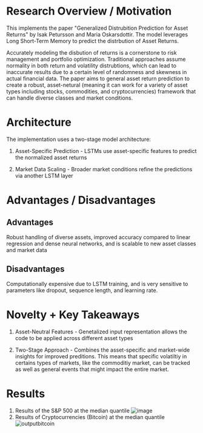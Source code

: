 # Research Overview / Motivation
This implements the paper "Generalized Distrubition Prediction for Asset Returns" by Isak Petursson and Maria Oskarsdottir. The model leverages Long Short-Term Memory to predict the distrbution of Asset Returns.

Accurately modeling the disbution of returns is a cornerstone to risk management and portfolio optimization. Traditional approaches assume normality in both return and volatility distrubtions, which can lead to inaccurate results due to a certain level of randomness and skewness in actual financial data. The paper aims to general asset return prediction to create a robust, asset-netural (meaning it can work for a variety of asset types including stocks, commodities, and cryptocurrencies) framework that can handle diverse classes and market conditions.

# Architecture
The implementation uses a two-stage model architecture:

1. Asset-Specific Prediction - LSTMs use asset-specific features to predict the normalized asset returns

2. Market Data Scaling - Broader market conditions refine the predictions via another LSTM layer

# Advantages / Disadvantages
Advantages
-
Robust handling of diverse assets, improved accuracy compared to linear regression and dense neural networks, and is scalable to new asset classes and market data

Disadvantages
-
Computationally expensive due to LSTM training, and is very sensitive to parameters like dropout, sequence length, and learning rate.

# Novelty + Key Takeaways
1. Asset-Neutral Features - Genetalized input representation allows the code to be applied across different asset types

2. Two-Stage Approach - Combines the asset-specific and market-wide insights for improved preditions. This means that specific volatiltiy in certains types of markets, like the commoditiy market, can be tracked as well as general events that might impact the entire market.

# Results
1. Results of the S&P 500 at the median quantile
  ![image](https://github.com/user-attachments/assets/36a49b26-598f-43f5-9acf-9800d916f747)
2. Results of Cryptocurrencies (Bitcoin) at the median quantile 
![outputbitcoin](https://github.com/user-attachments/assets/ffee22af-79ac-433c-ac8c-3d4329792e7f)


